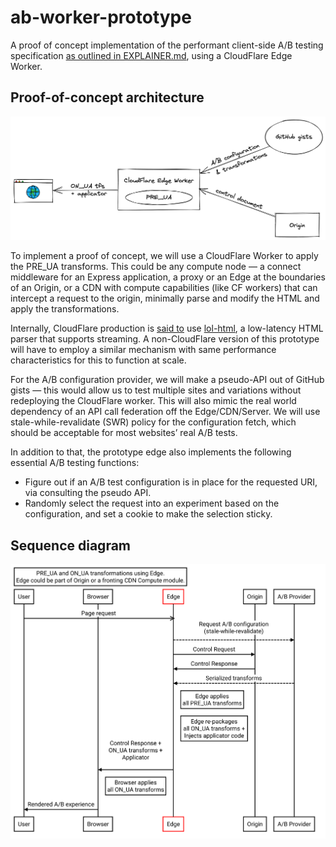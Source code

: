 # ab-worker-prototype

A proof of concept implementation of the performant client-side A/B testing specification [as outlined in EXPLAINER.md](/EXPLAINER.md), using a CloudFlare Edge Worker.

## Proof-of-concept architecture

![architecture-diagram](/assets/images/arch.png)

To implement a proof of concept, we will use a CloudFlare Worker to apply the PRE_UA transforms. This could be any compute node — a connect middleware for an Express application, a proxy or an Edge at the boundaries of an Origin, or a CDN with compute capabilities (like CF workers) that can intercept a request to the origin, minimally parse and modify the HTML and apply the transformations. 

Internally, CloudFlare production is [said to](https://blog.cloudflare.com/html-parsing-1/) use [lol-html](https://github.com/cloudflare/lol-html), a low-latency HTML parser that supports streaming. A non-CloudFlare version of this prototype will have to employ a similar mechanism with same performance characteristics for this to function at scale. 

For the A/B configuration provider, we will make a pseudo-API out of GitHub gists — this would allow us to test multiple sites and variations without redeploying the CloudFlare worker. This will also mimic the real world dependency of an API call federation off the Edge/CDN/Server. We will use stale-while-revalidate (SWR) policy for the configuration fetch, which should be acceptable for most websites’ real A/B tests. 

In addition to that, the prototype edge also implements the following essential A/B testing functions:
 * Figure out if an A/B test configuration is in place for the requested URI, via consulting the pseudo API.
 * Randomly select the request into an experiment based on the configuration, and set a cookie to make the selection sticky.

## Sequence diagram

![Sequence diagram](/assets/images/sequence.svg)
